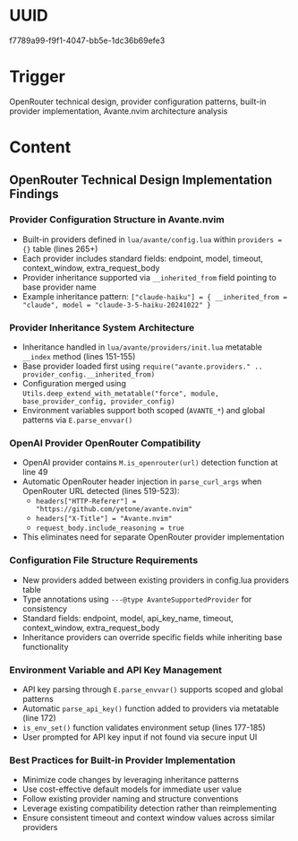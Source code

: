 # UUID
f7789a99-f9f1-4047-bb5e-1dc36b69efe3

# Trigger
OpenRouter technical design, provider configuration patterns, built-in provider implementation, Avante.nvim architecture analysis

# Content
## OpenRouter Technical Design Implementation Findings

### Provider Configuration Structure in Avante.nvim
- Built-in providers defined in `lua/avante/config.lua` within `providers = {}` table (lines 265+)
- Each provider includes standard fields: endpoint, model, timeout, context_window, extra_request_body
- Provider inheritance supported via `__inherited_from` field pointing to base provider name
- Example inheritance pattern: `["claude-haiku"] = { __inherited_from = "claude", model = "claude-3-5-haiku-20241022" }`

### Provider Inheritance System Architecture
- Inheritance handled in `lua/avante/providers/init.lua` metatable `__index` method (lines 151-155)
- Base provider loaded first using `require("avante.providers." .. provider_config.__inherited_from)`
- Configuration merged using `Utils.deep_extend_with_metatable("force", module, base_provider_config, provider_config)`
- Environment variables support both scoped (`AVANTE_*`) and global patterns via `E.parse_envvar()`

### OpenAI Provider OpenRouter Compatibility
- OpenAI provider contains `M.is_openrouter(url)` detection function at line 49
- Automatic OpenRouter header injection in `parse_curl_args` when OpenRouter URL detected (lines 519-523):
  - `headers["HTTP-Referer"] = "https://github.com/yetone/avante.nvim"`
  - `headers["X-Title"] = "Avante.nvim"`
  - `request_body.include_reasoning = true`
- This eliminates need for separate OpenRouter provider implementation

### Configuration File Structure Requirements
- New providers added between existing providers in config.lua providers table
- Type annotations using `---@type AvanteSupportedProvider` for consistency
- Standard fields: endpoint, model, api_key_name, timeout, context_window, extra_request_body
- Inheritance providers can override specific fields while inheriting base functionality

### Environment Variable and API Key Management
- API key parsing through `E.parse_envvar()` supports scoped and global patterns
- Automatic `parse_api_key()` function added to providers via metatable (line 172)
- `is_env_set()` function validates environment setup (lines 177-185)
- User prompted for API key input if not found via secure input UI

### Best Practices for Built-in Provider Implementation
- Minimize code changes by leveraging inheritance patterns
- Use cost-effective default models for immediate user value
- Follow existing provider naming and structure conventions
- Leverage existing compatibility detection rather than reimplementing
- Ensure consistent timeout and context window values across similar providers